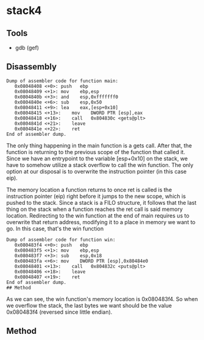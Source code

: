 # stack4
## Tools
- gdb (gef)
## Disassembly
```shell
Dump of assembler code for function main:
   0x08048408 <+0>:	push   ebp
   0x08048409 <+1>:	mov    ebp,esp
   0x0804840b <+3>:	and    esp,0xfffffff0
   0x0804840e <+6>:	sub    esp,0x50
   0x08048411 <+9>:	lea    eax,[esp+0x10]
   0x08048415 <+13>:	mov    DWORD PTR [esp],eax
   0x08048418 <+16>:	call   0x804830c <gets@plt>
   0x0804841d <+21>:	leave
   0x0804841e <+22>:	ret
End of assembler dump.
```
The only thing happening in the main function is a gets call. After that, the function is returning to the previous scope of the function that called it. Since we have an entrypoint to the variable [esp+0x10] on the stack, we have to somehow utilize a stack overflow to call the win function. The only option at our disposal is to overwrite the instruction pointer (in this case eip).

The memory location a function returns to once ret is called is the instruction pointer (eip) right before it jumps to the new scope, which is pushed to the stack. Since a stack is a FILO structure, it follows that the last thing on the stack when a function reaches the ret call is said memory location. Redirecting to the win function at the end of main requires us to overwrite that return address, modifying it to a place in memory we want to go. In this case, that's the win function
```shell
Dump of assembler code for function win:
   0x080483f4 <+0>:	push   ebp
   0x080483f5 <+1>:	mov    ebp,esp
   0x080483f7 <+3>:	sub    esp,0x18
   0x080483fa <+6>:	mov    DWORD PTR [esp],0x80484e0
   0x08048401 <+13>:	call   0x804832c <puts@plt>
   0x08048406 <+18>:	leave
   0x08048407 <+19>:	ret
End of assembler dump.
## Method
```
As we can see, the win function's memory location is 0x080483f4. So when we overflow the stack, the last bytes we want should be the value 0x080483f4 (reversed since little endian).

## Method
